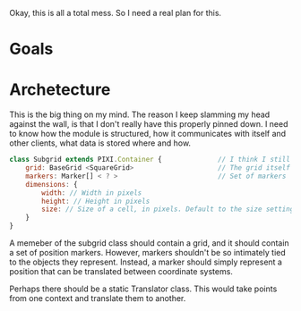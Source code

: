 Okay, this is all a total mess. So I need a real plan for this.

# Goals

# Archetecture
This is the big thing on my mind. The reason I keep slamming my head against the wall, is that I don't really have this properly pinned down. I need to know how the module is structured, how it communicates with itself and other clients, what data is stored where and how.

```js
class Subgrid extends PIXI.Container {				// I think I still want to inherit from Container
	grid: BaseGrid <SquareGrid> 					// The grid itself
	markers: Marker[] < ? >							// Set of markers
	dimensions: {
		width: // Width in pixels
		height: // Height in pixels
		size: // Size of a cell, in pixels. Default to the size setting of the scene
	}
}
```

A memeber of the subgrid class should contain a grid, and it should contain a set of position markers. However, markers shouldn't be so intimately tied to the objects they represent. Instead, a marker should simply represent a position that can be translated between coordinate systems.

Perhaps there should be a static Translator class. This would take points from one context and translate them to another.
